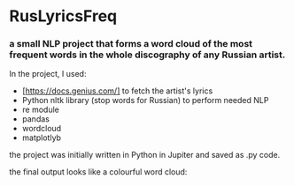 # RusLyricsFreq
### a small NLP project that forms a word cloud of the most frequent words in the whole discography of any Russian artist.

In the project, I used:
+ [https://docs.genius.com/] to fetch the artist's lyrics
+ Python nltk library (stop words for Russian) to perform needed NLP
+ re module
+ pandas
+ wordcloud
+ matplotlyb

the project was initially written in Python in Jupiter and saved as .py code.

the final output looks like a colourful word cloud:

